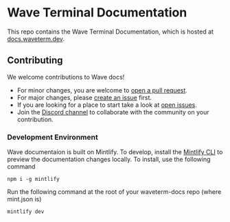 # Wave Terminal Documentation

This repo contains the Wave Terminal Documentation, which is hosted at [docs.waveterm.dev](https://docs.waveterm.dev/).

## Contributing

We welcome contributions to Wave docs!

  * For minor changes, you are welcome to [open a pull request](https://github.com/wavetermdev/waveterm-docs/pulls). 
  * For major changes, please [create an issue](https://github.com/wavetermdev/waveterm-docs/issues/new) first.
  * If you are looking for a place to start take a look at [open issues](https://github.com/wavetermdev/waveterm-docs/issues).
  * Join the [Discord channel](https://discord.gg/XfvZ334gwU) to collaborate with the community on your contribution.

### Development Environment

Wave documentaion is built on Mintlify. To develop, install the [Mintlify CLI](https://www.npmjs.com/package/mintlify) to preview the documentation changes locally. To install, use the following command

```
npm i -g mintlify
```

Run the following command at the root of your waveterm-docs repo (where mint.json is)

```
mintlify dev
```
